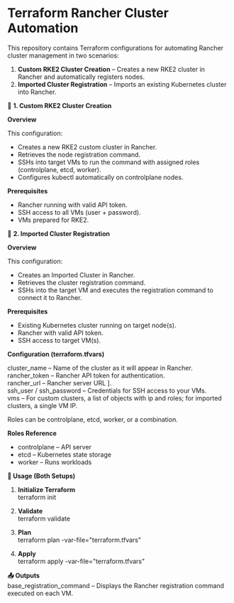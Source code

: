 # Terraform Rancher Cluster Automation

This repository contains Terraform configurations for automating Rancher cluster management in two scenarios:
1. **Custom RKE2 Cluster Creation** – Creates a new RKE2 cluster in Rancher and automatically registers nodes.
2. **Imported Cluster Registration** – Imports an existing Kubernetes cluster into Rancher.

📌 **1. Custom RKE2 Cluster Creation**

**Overview**

This configuration:
 
- Creates a new RKE2 custom cluster in Rancher.
- Retrieves the node registration command.
- SSHs into target VMs to run the command with assigned roles (controlplane, etcd, worker).
- Configures kubectl automatically on controlplane nodes.

**Prerequisites**

- Rancher running with valid API token.
- SSH access to all VMs (user + password).
- VMs prepared for RKE2.

📌 **2. Imported Cluster Registration**

**Overview**

This configuration:

- Creates an Imported Cluster in Rancher.
- Retrieves the cluster registration command.
- SSHs into the target VM and executes the registration command to connect it to Rancher.

**Prerequisites**

- Existing Kubernetes cluster running on target node(s).
- Rancher with valid API token.
- SSH access to target VM(s).

**Configuration (terraform.tfvars)**

cluster_name – Name of the cluster as it will appear in Rancher.  
rancher_token – Rancher API token for authentication.  
rancher_url – Rancher server URL ].  
ssh_user / ssh_password – Credentials for SSH access to your VMs.  
vms – For custom clusters, a list of objects with ip and roles; for imported clusters, a single VM IP.  

Roles can be controlplane, etcd, worker, or a combination.  

**Roles Reference**  
- controlplane – API server
- etcd – Kubernetes state storage  
- worker – Runs workloads


**🚀 Usage (Both Setups)**

1. **Initialize Terraform**  
terraform init  

2. **Validate**  
terraform validate  

3. **Plan**  
terraform plan -var-file="terraform.tfvars"  

4. **Apply**  
terraform apply -var-file="terraform.tfvars"  

**📤 Outputs**  
base_registration_command – Displays the Rancher registration command executed on each VM.

